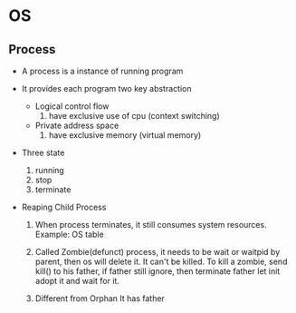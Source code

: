 # OS
## Process
- A process is a instance of running program
- It provides each program two key abstraction
    - Logical control flow
        1. have exclusive use of cpu (context switching)
    - Private address space
        1. have exclusive memory (virtual memory)
    
- Three state
    1. running
    2. stop
    3. terminate
    
- Reaping Child Process
    1. When process terminates, it still consumes system resources.  
        Example: OS table
       
    2. Called Zombie(defunct) process, it needs to be wait or waitpid by parent,
    then os will delete it. It can't be killed. To kill a zombie, send
       kill() to his father, if father still ignore, then terminate father
       let init adopt it and wait for it.
       
    3. Different from Orphan
    It has father
       